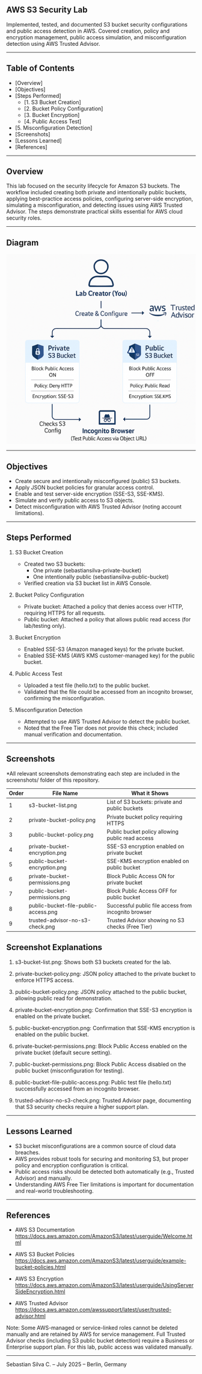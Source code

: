 ## AWS S3 Security Lab

Implemented, tested, and documented S3 bucket security configurations and public access detection in AWS. Covered creation, policy and encryption management, public access simulation, and misconfiguration detection using AWS Trusted Advisor.

---

## Table of Contents

- [Overview]
- [Objectives]
- [Steps Performed]
  - [1. S3 Bucket Creation]
  - [2. Bucket Policy Configuration]
  - [3. Bucket Encryption]
  - [4. Public Access Test]
- [5. Misconfiguration Detection]
- [Screenshots]
- [Lessons Learned]
- [References]

---

## Overview

This lab focused on the security lifecycle for Amazon S3 buckets. The workflow included creating both private and intentionally public buckets, applying best-practice access policies, configuring server-side encryption, simulating a misconfiguration, and detecting issues using AWS Trusted Advisor. The steps demonstrate practical skills essential for AWS cloud security roles.

---

## Diagram

![Lab Architecture Diagram](diagram.png)

---

## Objectives

- Create secure and intentionally misconfigured (public) S3 buckets.
- Apply JSON bucket policies for granular access control.
- Enable and test server-side encryption (SSE-S3, SSE-KMS).
- Simulate and verify public access to S3 objects.
- Detect misconfiguration with AWS Trusted Advisor (noting account limitations).

---

## Steps Performed

1. S3 Bucket Creation
   - Created two S3 buckets: 
      - One private (sebastiansilva-private-bucket) 
      - One intentionally public (sebastiansilva-public-bucket)
   - Verified creation via S3 bucket list in AWS Console.

2. Bucket Policy Configuration
   - Private bucket: Attached a policy that denies access over HTTP, requiring HTTPS for all requests.
   - Public bucket: Attached a policy that allows public read access (for lab/testing only).

3. Bucket Encryption
   - Enabled SSE-S3 (Amazon managed keys) for the private bucket.
   - Enabled SSE-KMS (AWS KMS customer-managed key) for the public bucket.

4. Public Access Test
   - Uploaded a test file (hello.txt) to the public bucket.
   - Validated that the file could be accessed from an incognito browser, confirming the misconfiguration.

5. Misconfiguration Detection
   - Attempted to use AWS Trusted Advisor to detect the public bucket.
   - Noted that the Free Tier does not provide this check; included manual verification and documentation.

---

## Screenshots

*All relevant screenshots demonstrating each step are included in the screenshots/ folder of this repository.

| Order | File Name                            | What it Shows                                       |
|-------|--------------------------------------|-----------------------------------------------------|
| 1     | s3-bucket-list.png                   | List of S3 buckets: private and public buckets      |
| 2     | private-bucket-policy.png            | Private bucket policy requiring HTTPS               |
| 3     | public-bucket-policy.png             | Public bucket policy allowing public read access    |
| 4     | private-bucket-encryption.png        | SSE-S3 encryption enabled on private bucket         |
| 5     | public-bucket-encryption.png         | SSE-KMS encryption enabled on public bucket         |
| 6     | private-bucket-permissions.png       | Block Public Access ON for private bucket           |
| 7     | public-bucket-permissions.png        | Block Public Access OFF for public bucket           |
| 8     | public-bucket-file-public-access.png | Successful public file access from incognito browser|
| 9     | trusted-advisor-no-s3-check.png      | Trusted Advisor showing no S3 checks (Free Tier)    |

## Screenshot Explanations

1. s3-bucket-list.png: Shows both S3 buckets created for the lab.

2. private-bucket-policy.png: JSON policy attached to the private bucket to enforce HTTPS access.

3. public-bucket-policy.png: JSON policy attached to the public bucket, allowing public read for demonstration.

4. private-bucket-encryption.png: Confirmation that SSE-S3 encryption is enabled on the private bucket.

5. public-bucket-encryption.png: Confirmation that SSE-KMS encryption is enabled on the public bucket.

6. private-bucket-permissions.png: Block Public Access enabled on the private bucket (default secure setting).

7. public-bucket-permissions.png: Block Public Access disabled on the public bucket (misconfiguration for testing).

8. public-bucket-file-public-access.png: Public test file (hello.txt) successfully accessed from an incognito browser.

9. trusted-advisor-no-s3-check.png: Trusted Advisor page, documenting that S3 security checks require a higher support plan.

---

## Lessons Learned

- S3 bucket misconfigurations are a common source of cloud data breaches.
- AWS provides robust tools for securing and monitoring S3, but proper policy and encryption configuration is critical.
- Public access risks should be detected both automatically (e.g., Trusted Advisor) and manually.
- Understanding AWS Free Tier limitations is important for documentation and real-world troubleshooting.

---

## References

- AWS S3 Documentation
  https://docs.aws.amazon.com/AmazonS3/latest/userguide/Welcome.html

- AWS S3 Bucket Policies
  https://docs.aws.amazon.com/AmazonS3/latest/userguide/example-bucket-policies.html

- AWS S3 Encryption
  https://docs.aws.amazon.com/AmazonS3/latest/userguide/UsingServerSideEncryption.html

- AWS Trusted Advisor
  https://docs.aws.amazon.com/awssupport/latest/user/trusted-advisor.html

Note:
Some AWS-managed or service-linked roles cannot be deleted manually and are retained by AWS for service management. Full Trusted Advisor checks (including S3 public bucket detection) require a Business or Enterprise support plan. For this lab, public access was validated manually.

---

Sebastian Silva C. – July 2025 – Berlin, Germany
